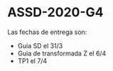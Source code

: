 # ASSD-2020-G4
Las fechas de entrega son:
- Guia SD el 31/3
- Guia de transformada Z el 6/4
- TP1 el 7/4
